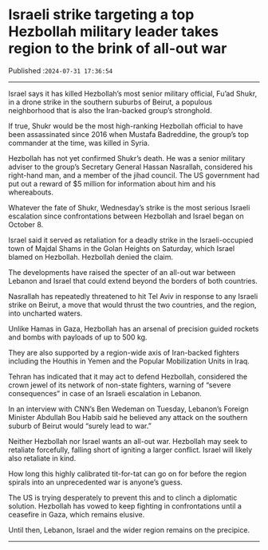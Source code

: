 # Israeli strike targeting a top Hezbollah military leader takes region to the brink of all-out war

Published :`2024-07-31 17:36:54`

---

Israel says it has killed Hezbollah’s most senior military official, Fu’ad Shukr, in a drone strike in the southern suburbs of Beirut, a populous neighborhood that is also the Iran-backed group’s stronghold.

If true, Shukr would be the most high-ranking Hezbollah official to have been assassinated since 2016 when Mustafa Badreddine, the group’s top commander at the time, was killed in Syria.

Hezbollah has not yet confirmed Shukr’s death. He was a senior military adviser to the group’s Secretary General Hassan Nasrallah, considered his right-hand man, and a member of the jihad council. The US government had put out a reward of $5 million for information about him and his whereabouts.

Whatever the fate of Shukr, Wednesday’s strike is the most serious Israeli escalation since confrontations between Hezbollah and Israel began on October 8.

Israel said it served as retaliation for a deadly strike in the Israeli-occupied town of Majdal Shams in the Golan Heights on Saturday, which Israel blamed on Hezbollah. Hezbollah denied the claim.

The developments have raised the specter of an all-out war between Lebanon and Israel that could extend beyond the borders of both countries.

Nasrallah has repeatedly threatened to hit Tel Aviv in response to any Israeli strike on Beirut, a move that would thrust the two countries, and the region, into uncharted waters.

Unlike Hamas in Gaza, Hezbollah has an arsenal of precision guided rockets and bombs with payloads of up to 500 kg.

They are also supported by a region-wide axis of Iran-backed fighters including the Houthis in Yemen and the Popular Mobilization Units in Iraq.

Tehran has indicated that it may act to defend Hezbollah, considered the crown jewel of its network of non-state fighters, warning of “severe consequences” in case of an Israeli escalation in Lebanon.

In an interview with CNN’s Ben Wedeman on Tuesday, Lebanon’s Foreign Minister Abdullah Bou Habib said he believed any attack on the southern suburb of Beirut would “surely lead to war.”

Neither Hezbollah nor Israel wants an all-out war. Hezbollah may seek to retaliate forcefully, falling short of igniting a larger conflict. Israel will likely also retaliate in kind.

How long this highly calibrated tit-for-tat can go on for before the region spirals into an unprecedented war is anyone’s guess.

The US is trying desperately to prevent this and to clinch a diplomatic solution. Hezbollah has vowed to keep fighting in confrontations until a ceasefire in Gaza, which remains elusive.

Until then, Lebanon, Israel and the wider region remains on the precipice.

---

